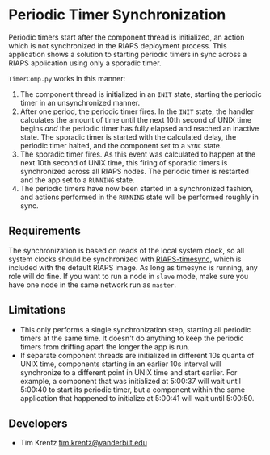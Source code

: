# Periodic Timer Synchronization

Periodic timers start after the component thread is initialized, an action which is not synchronized in the RIAPS deployment 
process. This application shows a solution to starting periodic timers in sync across a RIAPS application using only a sporadic 
timer. 

`TimerComp.py` works in this manner:

1) The component thread is initialized in an `INIT` state, starting the periodic timer in an unsynchronized manner.
2) After one period, the periodic timer fires. In the `INIT` state, the handler calculates the amount of time until the next 10th 
second of UNIX time begins *and* the periodic timer has fully elapsed and reached an inactive state. The sporadic timer is started
with the calculated delay, the periodic timer halted, and the component set to a `SYNC` state.
3) The sporadic timer fires. As this event was calculated to happen at the next 10th second of UNIX time, this firing of sporadic 
timers is synchronized across all RIAPS nodes. The periodic timer is restarted and the app set to a `RUNNING` state.
4) The periodic timers have now been started in a synchronized fashion, and actions performed in the `RUNNING` state will be 
performed roughly in sync.

## Requirements
The synchronization is based on reads of the local system clock, so all system clocks should be synchronized with 
[RIAPS-timesync](https://github.com/RIAPS/riaps-timesync), which is included with the default RIAPS image. As long as timesync
is running, any role will do fine. If you want to run a node in `slave` mode, make sure you have one node in the same network run as `master`.

## Limitations

- This only performs a single synchronization step, starting all periodic timers at the same time. It doesn't do anything to keep 
the periodic timers from drifting apart the longer the app is run.
- If separate component threads are initialized in different 10s quanta of UNIX time, components starting in an earlier 10s 
interval will synchronize to a different point in UNIX time and start earlier. For example, a component that was initialized at 
5:00:37 will wait until 5:00:40 to start its periodic timer, but a component within the same application that happened to 
initialize at 5:00:41 will wait until 5:00:50.

## Developers
- Tim Krentz <tim.krentz@vanderbilt.edu>


